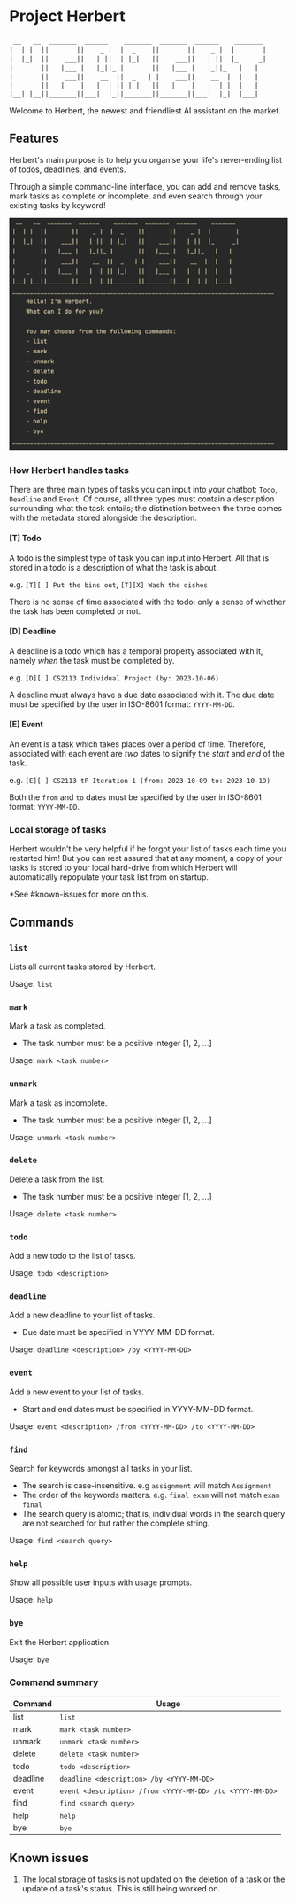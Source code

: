 # Project Herbert

```
 __   __  _______  ______    _______  _______  ______    _______ 
|  | |  ||       ||    _ |  |  _    ||       ||    _ |  |       |
|  |_|  ||    ___||   | ||  | |_|   ||    ___||   | ||  |_     _|
|       ||   |___ |   |_||_ |       ||   |___ |   |_||_   |   |  
|       ||    ___||    __  ||  _   | |    ___||    __  |  |   |  
|   _   ||   |___ |   |  | || |_|   ||   |___ |   |  | |  |   |  
|__| |__||_______||___|  |_||_______||_______||___|  |_|  |___|  
```

Welcome to Herbert, the newest and friendliest AI assistant on the market.

## Features

Herbert's main purpose is to help you organise your life's never-ending list of todos, deadlines, and events. 

Through a simple command-line interface, you can add and remove tasks, mark tasks as complete or incomplete, and even search through your existing tasks by keyword!

![Herbert's main menu](chatbot_home.png)

### How Herbert handles tasks

There are three main types of tasks you can input into your chatbot: `Todo`, `Deadline` and `Event`. Of course, all three types must contain a description surrounding what the task entails; the distinction between the three comes with the metadata stored alongside the description. 

#### [T] Todo

A todo is the simplest type of task you can input into Herbert. All that is stored in a todo is a description of what the task is about.

e.g. `[T][ ] Put the bins out`, `[T][X] Wash the dishes`

There is no sense of time associated with the todo: only a sense of whether the task has been completed or not.

#### [D] Deadline

A deadline is a todo which has a temporal property associated with it, namely _when_ the task must be completed by.

e.g. `[D][ ] CS2113 Individual Project (by: 2023-10-06)`

A deadline must always have a due date associated with it. The due date must be specified by the user in ISO-8601 format: `YYYY-MM-DD`.

#### [E] Event

An event is a task which takes places over a period of time. Therefore, associated with each event are _two_ dates to signify the _start_ and _end_ of the task.

e.g. `[E][ ] CS2113 tP Iteration 1 (from: 2023-10-09 to: 2023-10-19)`

Both the `from` and `to` dates must be specified by the user in ISO-8601 format: `YYYY-MM-DD`.

### Local storage of tasks

Herbert wouldn't be very helpful if he forgot your list of tasks each time you restarted him! But you can rest assured that at any moment, a copy of your tasks is stored to your local hard-drive from which Herbert will automatically repopulate your task list from on startup. 

*See #known-issues for more on this.

## Commands

### `list`

Lists all current tasks stored by Herbert.

Usage: `list`

### `mark`

Mark a task as completed.

- The task number must be a positive integer [1, 2, ...]

Usage: `mark <task number>`

### `unmark`

Mark a task as incomplete.

- The task number must be a positive integer [1, 2, ...]

Usage: `unmark <task number>`

### `delete`

Delete a task from the list.

- The task number must be a positive integer [1, 2, ...]

Usage: `delete <task number>`

### `todo`

Add a new todo to the list of tasks.

Usage: `todo <description>`

### `deadline`

Add a new deadline to your list of tasks. 

- Due date must be specified in YYYY-MM-DD format.

Usage: `deadline <description> /by <YYYY-MM-DD>`

### `event`

Add a new event to your list of tasks. 

- Start and end dates must be specified in YYYY-MM-DD format.

Usage: `event <description> /from <YYYY-MM-DD> /to <YYYY-MM-DD>`

### `find`

Search for keywords amongst all tasks in your list.

- The search is case-insensitive. e.g `assignment` will match `Assignment`
- The order of the keywords matters. e.g. `final exam` will not match `exam final` 
- The search query is atomic; that is, individual words in the search query are not searched for but rather the complete string.

Usage: `find <search query>`

### `help`

Show all possible user inputs with usage prompts.

Usage: `help`

### `bye`

Exit the Herbert application.

Usage: `bye`

### Command summary

| Command  | Usage                                                     |
|----------|-----------------------------------------------------------|
| list     | `list`                                                    |
| mark     | `mark <task number>`                                      |
| unmark   | `unmark <task number>`                                    |
| delete   | `delete <task number>`                                    |
| todo     | `todo <description>`                                      |
| deadline | `deadline <description> /by <YYYY-MM-DD>`                 |
| event    | `event <description> /from <YYYY-MM-DD> /to <YYYY-MM-DD>` |
| find     | `find <search query>`                                     |
| help     | `help`                                                    |
| bye      | `bye`                                                     |

## Known issues

1. The local storage of tasks is not updated on the deletion of a task or the update of a task's status. This is still being worked on.